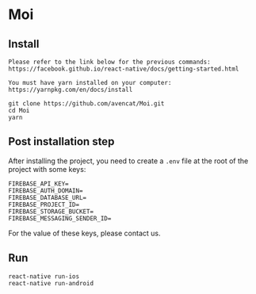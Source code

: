 # Moi

## Install

    Please refer to the link below for the previous commands:
    https://facebook.github.io/react-native/docs/getting-started.html

    You must have yarn installed on your computer:
    https://yarnpkg.com/en/docs/install

    git clone https://github.com/avencat/Moi.git
    cd Moi
    yarn
    
## Post installation step

After installing the project, you need to create a `.env` file at the root of the project with some keys:
```.env
FIREBASE_API_KEY=
FIREBASE_AUTH_DOMAIN=
FIREBASE_DATABASE_URL=
FIREBASE_PROJECT_ID=
FIREBASE_STORAGE_BUCKET=
FIREBASE_MESSAGING_SENDER_ID=
```
For the value of these keys, please contact us.
    
## Run

    react-native run-ios
    react-native run-android
